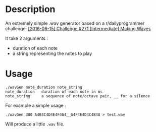 # Description
An extremely simple .wav generator based on a r/dailyprogrammer challenge:
[[2016-06-15] Challenge #271 [Intermediate] Making Waves](https://www.reddit.com/r/dailyprogrammer/comments/4o74p3/20160615_challenge_271_intermediate_making_waves/)

It take 2 arguments :
- duration of each note
- a string representing the notes to play

# Usage
```
./wavGen note_duration note_string
note_duration   duration of each note in ms
note_string     a sequence of note/octave pair, __ for a silence
```

For example a simple usage :
```
./wavGen 300 A4B4C4D4E4F4G4__G4F4E4D4C4B4A > test.wav
```
Will produce a little ```.wav``` file.